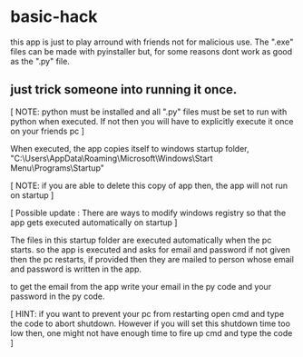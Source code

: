 # basic-hack

this app is just to play arround with friends not for malicious use.
The ".exe" files can be made with pyinstaller but, for some reasons 
dont work as good as the ".py" file.

## just trick someone into running it once.

[ NOTE: python must be installed and all ".py" files must be set to run with 
       python when executed. If not then you will have to explicitly execute it 
       once on your friends pc ]

When executed, the app copies itself to windows startup folder,
"C:\\Users\\AppData\\Roaming\\Microsoft\\Windows\\Start Menu\\Programs\\Startup"

[ NOTE: if you are able to delete this copy of app then, the app will not run on startup ]

[ Possible update : There are ways to modify windows registry so that the app gets executed automatically on startup ]

The files in this startup folder are executed automatically when the pc starts.
so the app is executed and asks for email and password if not given
then the pc restarts, if provided then they are mailed to person whose 
email and password is written in the app.

to get the email from the app 
write your email in the py code and your password in the py code.

[ HINT: if you want to prevent your pc from restarting open cmd and type the code 
       to abort shutdown. However if you will set this shutdown time too low then,
       one might not have enough time to fire up cmd and type the code ]
